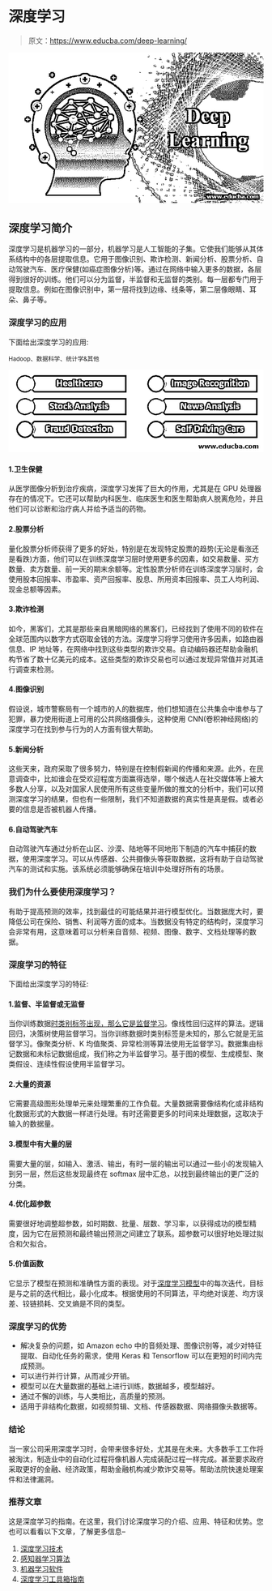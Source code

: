 # 深度学习

> 原文：<https://www.educba.com/deep-learning/>

![Deep-Learning](img/71b3c31f8cb154c1de7396311259dad4.png)



## 深度学习简介

深度学习是机器学习的一部分，机器学习是人工智能的子集。它使我们能够从其体系结构中的各层提取信息。它用于图像识别、欺诈检测、新闻分析、股票分析、自动驾驶汽车、医疗保健(如癌症图像分析)等。通过在网络中输入更多的数据，各层得到很好的训练。他们可以分为监督，半监督和无监督的类别。每一层都专门用于提取信息。例如在图像识别中，第一层将找到边缘、线条等，第二层像眼睛、耳朵、鼻子等。

### 深度学习的应用

下面给出深度学习的应用:

<small>Hadoop、数据科学、统计学&其他</small>

![Deep Learning](img/32201757f3b71e89f99690ae95d94ed3.png)



#### 1.卫生保健

从医学图像分析到治疗疾病，深度学习发挥了巨大的作用，尤其是在 GPU 处理器存在的情况下。它还可以帮助内科医生、临床医生和医生帮助病人脱离危险，并且他们可以诊断和治疗病人并给予适当的药物。

#### 2.股票分析

量化股票分析师获得了更多的好处，特别是在发现特定股票的趋势(无论是看涨还是看跌)方面，他们可以在训练深度学习层时使用更多的因素，如交易数量、买方数量、卖方数量、前一天的期末余额等。定性股票分析师在训练深度学习层时，会使用股本回报率、市盈率、资产回报率、股息、所用资本回报率、员工人均利润、现金总额等因素。

#### 3.欺诈检测

如今，黑客们，尤其是那些来自黑暗网络的黑客们，已经找到了使用不同的软件在全球范围内以数字方式窃取金钱的方法。深度学习将学习使用许多因素，如路由器信息、IP 地址等，在网络中找到这些类型的欺诈交易。自动编码器还帮助金融机构节省了数十亿美元的成本。这些类型的欺诈交易也可以通过发现异常值并对其进行调查来检测。

#### 4.图像识别

假设说，城市警察局有一个城市的人的数据库，他们想知道在公共集会中谁参与了犯罪，暴力使用街道上可用的公共网络摄像头，这种使用 CNN(卷积神经网络)的深度学习在找到参与行为的人方面有很大帮助。

#### 5.新闻分析

这些天来，政府采取了很多努力，特别是在控制假新闻的传播和来源。此外，在民意调查中，比如谁会在受欢迎程度方面赢得选举，哪个候选人在社交媒体等上被大多数人分享，以及对国家人民使用所有这些变量所做的推文的分析中，我们可以预测深度学习的结果，但也有一些限制，我们不知道数据的真实性是真是假。或者必要的信息是否被机器人传播。

#### 6.自动驾驶汽车

自动驾驶汽车通过分析在山区、沙漠、陆地等不同地形下制造的汽车中捕获的数据，使用深度学习。可以从传感器、公共摄像头等获取数据，这将有助于自动驾驶汽车的测试和实施。该系统必须能够确保在培训中处理好所有的场景。

### 我们为什么要使用深度学习？

有助于提高预测的效率，找到最佳的可能结果并进行模型优化。当数据庞大时，要降低公司在保险、销售、利润等方面的成本。当数据没有特定的结构时，深度学习会非常有用，这意味着可以分析来自音频、视频、图像、数字、文档处理等的数据。

### 深度学习的特征

下面给出深度学习的特征:

#### 1.监督、半监督或无监督

当你训练数据[时类别标签出现，那么它是监督学习](https://www.educba.com/what-is-supervised-learning/)。像线性回归这样的算法。逻辑回归，决策树使用监督学习。当你训练数据时类别标签是未知的，那么它就是无监督学习。像聚类分析、K 均值聚类、异常检测等算法使用无监督学习。数据集由标记数据和未标记数据组成，我们称之为半监督学习。基于图的模型、生成模型、聚类假设、连续性假设使用半监督学习。

#### 2.大量的资源

它需要高级图形处理单元来处理繁重的工作负载。大量数据需要像结构化或非结构化数据形式的大数据一样进行处理。有时还需要更多的时间来处理数据，这取决于输入的数据量。

#### 3.模型中有大量的层

需要大量的层，如输入、激活、输出，有时一层的输出可以通过一些小的发现输入到另一层，然后这些发现最终在 softmax 层中汇总，以找到最终输出的更广泛的分类。

#### 4.优化超参数

需要很好地调整超参数，如时期数、批量、层数、学习率，以获得成功的模型精度，因为它在层预测和最终输出预测之间建立了联系。超参数可以很好地处理过拟合和欠拟合。

#### 5.价值函数

它显示了模型在预测和准确性方面的表现。对于[深度学习模型](https://www.educba.com/deep-learning-model/)中的每次迭代，目标是与之前的迭代相比，最小化成本。根据使用的不同算法，平均绝对误差、均方误差、铰链损耗、交叉熵是不同的类型。

### 深度学习的优势

*   解决复杂的问题，如 Amazon echo 中的音频处理、图像识别等，减少对特征提取、自动化任务的需求，使用 Keras 和 Tensorflow 可以在更短的时间内完成预测。
*   可以进行并行计算，从而减少开销。
*   模型可以在大量数据的基础上进行训练，数据越多，模型越好。
*   通过不懈的训练，与人类相比，高质量的预测。
*   适用于非结构化数据，如视频剪辑、文档、传感器数据、网络摄像头数据等。

### 结论

当一家公司采用深度学习时，会带来很多好处，尤其是在未来。大多数手工工作将被淘汰，制造业中的自动化过程将像机器人完成装配过程一样完成。甚至要求政府采取更好的金融、经济政策，帮助金融机构减少欺诈交易等。帮助法院快速处理案件和法律漏洞。

### 推荐文章

这是深度学习的指南。在这里，我们讨论深度学习的介绍、应用、特征和优势。您也可以看看以下文章，了解更多信息–

1.  [深度学习技术](https://www.educba.com/deep-learning-technique/)
2.  [感知器学习算法](https://www.educba.com/perceptron-learning-algorithm/)
3.  [机器学习软件](https://www.educba.com/machine-learning-software/)
4.  [深度学习工具箱指南](https://www.educba.com/deep-learning-toolbox/)





